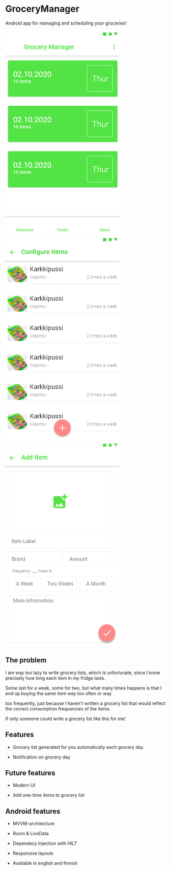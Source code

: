 # GroceryManager

Android app for managing and scheduling your groceries!

![Main View](https://github.com/ArttuOll/GroceryManagerKotlin/blob/master/designs/main_view.png)
![Grocery Items View](https://github.com/ArttuOll/GroceryManagerKotlin/blob/master/designs/configurations.png)
![New Item](https://github.com/ArttuOll/GroceryManagerKotlin/blob/master/designs/add_item.png)




## The problem

I am way too lazy to write grocery lists, which is unfortunate, since I know precisely how long each item in my fridge lasts. 

Some last for a week, some for two, but what many times happens is that I end up buying the same item way too often or way 

too frequently, just because I haven't written a grocery list that would reflect the correct consumption frequencies of the items. 

If only someone could write a grocery list like this for me!


## Features

* Grocery list generated for you automatically each grocery day

* Notification on grocery day

## Future features

* Modern UI

* Add one-time items to  grocery list


## Android features

* MVVM-architecture

* Room & LiveData

* Dependecy Injection with HILT

* Responsive layouts

* Available in english and finnish



